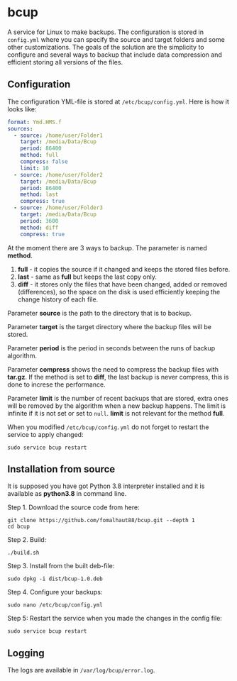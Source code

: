 # bcup

A service for Linux to make backups. The configuration is stored in `config.yml` where you can specify the source and target folders and
some other customizations. The goals of the solution are the simplicity to configure and several ways to backup that include data compression and
efficient storing all versions of the files.

## Configuration

The configuration YML-file is stored at `/etc/bcup/config.yml`. Here is how it looks like:

```yml
format: Ymd.HMS.f
sources:
  - source: /home/user/Folder1
    target: /media/Data/Bcup
    period: 86400
    method: full
    compress: false
    limit: 10
  - source: /home/user/Folder2
    target: /media/Data/Bcup
    period: 86400
    method: last
    compress: true
  - source: /home/user/Folder3
    target: /media/Data/Bcup
    period: 3600
    method: diff
    compress: true
```

At the moment there are 3 ways to backup. The parameter is named **method**.

1. **full** - it copies the source if it changed and keeps the stored files before.
2. **last** - same as **full** but keeps the last copy only.
3. **diff** - it stores only the files that have been changed, added or removed (differences), 
so the space on the disk is used efficiently keeping the change history of each file.

Parameter **source** is the path to the directory that is to backup.

Parameter **target** is the target directory where the backup files will be stored.

Parameter **period** is the period in seconds between the runs of backup algorithm.

Parameter **compress** shows the need to compress the backup files with **tar.gz**. If the method is set to **diff**, 
the last backup is never compress, this is done to increse the performance.

Parameter **limit** is the number of recent backups that are stored, extra ones will be removed by the algorithm when a new backup happens. 
The limit is infinite if it is not set or set to `null`. **limit** is not relevant for the method **full**.

When you modified `/etc/bcup/config.yml` do not forget to restart the service to apply changed:

```
sudo service bcup restart
```

## Installation from source

It is supposed you have got Python 3.8 interpreter installed and it is available as **python3.8** in command line.

Step 1. Download the source code from here:

```
git clone https://github.com/fomalhaut88/bcup.git --depth 1
cd bcup
```

Step 2. Build:

```
./build.sh
```

Step 3. Install from the built deb-file:

```
sudo dpkg -i dist/bcup-1.0.deb
```

Step 4. Configure your backups:

```
sudo nano /etc/bcup/config.yml
```

Step 5: Restart the service when you made the changes in the config file:

```
sudo service bcup restart
```

## Logging

The logs are available in `/var/log/bcup/error.log`.
